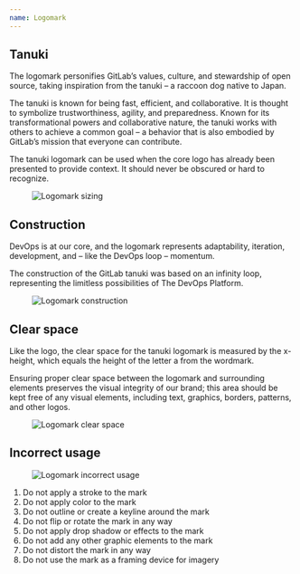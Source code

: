 ```yaml
---
name: Logomark
---
```


## Tanuki

The logomark personifies GitLab’s values, culture, and stewardship of open source, taking inspiration from the tanuki – a raccoon dog native to Japan.

The tanuki is known for being fast, efficient, and collaborative. It is thought to symbolize trustworthiness, agility, and preparedness. Known for its transformational powers and collaborative nature, the tanuki works with others to achieve a common goal – a behavior that is also embodied by GitLab’s mission that everyone can contribute. 

The tanuki logomark can be used when the core logo has already been presented to provide context. It should never be obscured or hard to recognize.

<figure class="figure" role="figure" aria-label="GitLab tanuki logomark">
  <img class="figure-img p-a-5 img-50" src="/img/brand/tanuki-scalability.svg" alt="Logomark sizing" role="img" />
  <figcaption class="figure-caption"> </figcaption>
</figure>

## Construction

DevOps is at our core, and the logomark represents adaptability, iteration, development, and – like the DevOps loop – momentum.

The construction of the GitLab tanuki was based on an infinity loop, representing the limitless possibilities of The DevOps Platform. 

<figure class="figure" role="figure" aria-label="Logomark construction">
  <img class="figure-img p-a-5 img-50" src="/img/brand/tanuki-construction.svg" alt="Logomark construction" role="img" />
  <figcaption class="figure-caption"> </figcaption>
</figure>

## Clear space

Like the logo, the clear space for the tanuki logomark is measured by the x-height, which equals the height of the letter a from the wordmark.

Ensuring proper clear space between the logomark and surrounding elements preserves the visual integrity of our brand; this area should be kept free of any visual elements, including text, graphics, borders, patterns, and other logos.

<figure class="figure" role="figure" aria-label="Logomark clearspace">
  <img class="figure-img p-a-5 img-50" src="/img/brand/tanuki-clearspace.svg" alt="Logomark clear space" role="img" />
  <figcaption class="figure-caption"> </figcaption>
</figure>

## Incorrect usage

<figure class="figure" role="figure" aria-label="Logomark incorrect usage">
  <img class="figure-img p-a-5 img-75" src="/img/brand/tanuki-incorrect-usage.svg" alt="Logomark incorrect usage" role="img" />
  <figcaption class="figure-caption"> </figcaption>
</figure>

1. Do not apply a stroke to the mark
1. Do not apply color to the mark
1. Do not outline or create a keyline around the mark
1. Do not flip or rotate the mark in any way
1. Do not apply drop shadow or effects to the mark
1. Do not add any other graphic elements to the mark
1. Do not distort the mark in any way
1. Do not use the mark as a framing device for imagery
